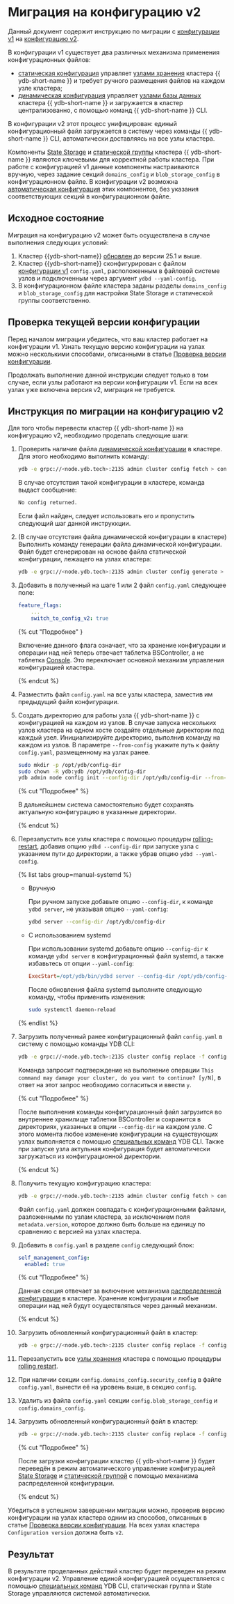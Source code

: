 # Миграция на конфигурацию v2

Данный документ содержит инструкцию по миграции с [конфигурации v1](../../configuration-management/configuration-v2/config-overview.md) на [конфигурацию v2](../../configuration-management/configuration-v2/config-overview.md).

В конфигурации v1 существует два различных механизма применения конфигурационных файлов:

- [статическая конфигурация](../../configuration-management/configuration-v2/config-overview.md#static-config) управляет [узлами хранения](../../../concepts/glossary.md#storage-node) кластера {{ ydb-short-name }} и требует ручного размещения файлов на каждом узле кластера;
- [динамическая конфигурация](../../configuration-management/configuration-v2/config-overview.md#dynamic-config) управляет [узлами базы данных](../../../concepts/glossary.md#database-node) кластера {{ ydb-short-name }} и загружается в кластер централизованно, с помощью команд {{ ydb-short-name }} CLI.

В конфигурации v2 этот процесс унифицирован: единый конфигурационный файл загружается в систему через команды {{ ydb-short-name }} CLI, автоматически доставляясь на все узлы кластера.

Компоненты [State Storage](../../../concepts/glossary.md#state-storage) и [статической группы](../../../concepts/glossary.md#static-group) кластера {{ ydb-short-name }} являются ключевыми для корректной работы кластера. При работе с конфигурацией v1 данные компоненты настраиваются вручную, через задание секций `domains_config` и `blob_storage_config` в конфигурационном файле.
В конфигурации v2 возможна [автоматическая конфигурация](../../configuration-management/configuration-v2/config-overview.md) этих компонентов, без указания соответствующих секций в конфигурационном файле.

## Исходное состояние

Миграция на конфигурацию v2 может быть осуществлена в случае выполнения следующих условий:

1. Кластер {{ydb-short-name}} [обновлен](../../deployment-options/manual/update-executable.md) до версии 25.1 и выше.
1. Кластер {{ydb-short-name}} сконфигурирован с файлом [конфигурации v1](../../configuration-management/configuration-v2/config-overview.md#static-config) `config.yaml`, расположенным в файловой системе узлов и подключенным через аргумент `ydbd --yaml-config`.
1. В конфигурационном файле кластера заданы разделы `domains_config` и `blob_storage_config` для настройки State Storage и статической группы соответственно.

## Проверка текущей версии конфигурации

Перед началом миграции убедитесь, что ваш кластер работает на конфигурации v1. Узнать текущую версию конфигурации на узлах можно несколькими способами, описанными в статье [Проверка версии конфигурации](../configuration-management/check-config-version.md).

Продолжать выполнение данной инструкции следует только в том случае, если узлы работают на версии конфигурации v1. Если на всех узлах уже включена версия v2, миграция не требуется.

## Инструкция по миграции на конфигурацию v2

Для того чтобы перевести кластер {{ ydb-short-name }} на конфигурацию v2, необходимо проделать следующие шаги:

1. Проверить наличие файла [динамической конфигурации](../../configuration-management/configuration-v2/config-overview.md#dynamic-config) в кластере. Для этого необходимо выполнить команду:

    ```bash
    ydb -e grpc://<node.ydb.tech>:2135 admin cluster config fetch > config.yaml
    ```

    В случае отсутствия такой конфигурации в кластере, команда выдаст сообщение:

    ```bash
    No config returned.
    ```

    Если файл найден, следует использовать его и пропустить следующий шаг данной инструккции.

1. (В случае отсутствия файла динамической конфигурации в кластере) Выполнить команду генерации файла динамической конфигурации. Файл будет сгенерирован на основе файла статической конфигурации, лежащего на узлах кластера:

    ```bash
    ydb -e grpc://<node.ydb.tech>:2135 admin cluster config generate > config.yaml
    ```

1. Добавить в полученный на шаге 1 или 2 файл `config.yaml` следующее поле:

    ```yaml
    feature_flags:
        ...
        switch_to_config_v2: true
    ```

    {% cut "Подробнее" }

    Включение данного флага означает, что за хранение конфигурации и операции над ней теперь отвечает таблетка BSController, а не таблетка [Console](../../../concepts/glossary.md#console). Это переключает основной механизм управления конфигурацией кластера.

    {% endcut %}

1. Разместить файл `config.yaml` на все узлы кластера, заместив им предыдущий файл конфигурации.

1. Создать директорию для работы узла {{ ydb-short-name }} с конфигурацией на каждом из узлов. В случае запуска нескольких узлов кластера на одном хосте создайте отдельные директории под каждый узел. Инициализируйте директорию, выполнив команду на каждом из узлов. В параметре `--from-config` укажите путь к файлу `config.yaml`, размещенному на узлах ранее.

    ```bash
    sudo mkdir -p /opt/ydb/config-dir
    sudo chown -R ydb:ydb /opt/ydb/config-dir
    ydb admin node config init --config-dir /opt/ydb/config-dir --from-config /opt/ydb/cfg/config.yaml
    ```

    {% cut "Подробнее" %}

    В дальнейшнем система самостоятельно будет сохранять актуальную конфигурацию в указанные директории.

    {% endcut %}

1. Перезапустить все узлы кластера с помощью процедуры [rolling-restart](../../../maintenance/manual/node_restarting.md), добавив опцию `ydbd --config-dir` при запуске узла с указанием пути до директории, а также убрав опцию `ydbd --yaml-config`.

    {% list tabs group=manual-systemd %}

    - Вручную

        При ручном запуске добавьте опцию `--config-dir`, к команде `ydbd server`, не указывая опцию `--yaml-config`:

        ```bash
        ydbd server --config-dir /opt/ydb/config-dir
        ```

    - С использованием systemd

        При использовании systemd добавьте опцию `--config-dir` к команде `ydbd server` в конфигурационный файл systemd, а также избавьтесь от опции `--yaml-config`:

        ```ini
        ExecStart=/opt/ydb/bin/ydbd server --config-dir /opt/ydb/config-dir
        ```

        После обновления файла systemd выполните следующую команду, чтобы применить изменения:

        ```bash
        sudo systemctl daemon-reload
        ```

    {% endlist %}

1. Загрузить полученный ранее конфигурационный файл `config.yaml` в систему с помощью команды YDB CLI:

    ```bash
    ydb -e grpc://<node.ydb.tech>:2135 cluster config replace -f config.yaml
    ```

    Команда запросит подтверждение на выполнение операции `This command may damage your cluster, do you want to continue? [y/N]`, в ответ на этот запрос необходимо согласиться и ввести `y`.

    {% cut "Подробнее" %}

    После выполнения команды конфигурационный файл загрузится во внутреннее хранилище таблетки BSController и сохранится в директориях, указанных в опции `--config-dir` на каждом узле. C этого момента любое изменение конфигурации на существующих узлах выполняется с помощью [специальных команд](../configuration-v2/update-config.md) YDB CLI. Также при запуске узла актульная конфигурация будет автоматически загружаться из конфигурационной директории.

    {% endcut %}

1. Получить текущую конфигурацию кластера:

    ```bash
    ydb -e grpc://<node.ydb.tech>:2135 admin cluster config fetch > config.yaml
    ```

    Файл `config.yaml` должен совпадать с конфигурационными файлами, разложенными по узлам кластера, за исключением поля `metadata.version`, которое должно быть больше на единицу по сравнению с версией на узлах кластера.

1. Добавить в `config.yaml` в разделе `config` следующий блок:

    ```yaml
    self_management_config:
      enabled: true
    ```

    {% cut "Подробнее" %}

    Данная секция отвечает за включение механизма [распределенной конфигурации](../../../concepts/glossary.md#distributed-configuration) в кластере. Хранение конфигурации и любые операции над ней будут осуществляться через данный механизм.

    {% endcut %}

1. Загрузить обновленный конфигурационный файл в кластер:

    ```bash
    ydb -e grpc://<node.ydb.tech>:2135 cluster config replace -f config.yaml
    ```

1. Перезапустить все [узлы хранения](../../../concepts/glossary.md#storage-node) кластера с помощью процедуры [rolling restart](../../../reference/ydbops/rolling-restart-scenario.md).

1. При наличии секции `config.domains_config.security_config` в файле `config.yaml`, вынести её на уровень выше, в секцию `config`.

1. Удалить из файла `config.yaml` секции `config.blob_storage_config` и `config.domains_config`.

1. Загрузить обновленный конфигурационный файл в кластер:

    ```bash
    ydb -e grpc://<node.ydb.tech>:2135 cluster config replace -f config.yaml
    ```

    {% cut "Подробнее" %}

    После загрузки конфигурации кластер {{ ydb-short-name }} будет переведён в режим автоматического управление конфигурацией [State Storage](../../../reference/configuration/index.md#domains-state) и [статической группой](../../../reference/configuration/index.md#blob_storage_config) с помощью механизма распределенной конфигурации.

    {% endcut %}

Убедиться в успешном завершении миграции можно, проверив версию конфигурации на узлах кластера одним из способов, описанных в статье [Проверка версии конфигурации](../configuration-management/check-config-version.md). На всех узлах кластера `Configuration version` должна быть `v2`.

## Результат

В результате проделанных действий кластер будет переведен на режим конфигурации v2. Управление единой конфигурацией осуществляется с помощью [специальных команд](../configuration-v2/update-config.md) YDB CLI, статическая группа и State Storage управляются системой автоматически.
